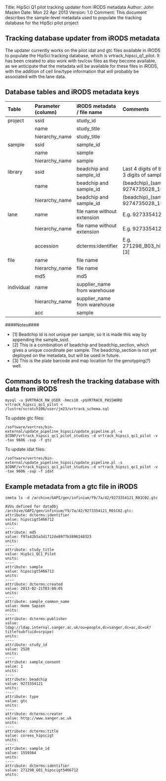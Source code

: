 Title:   HipSci Q1 pilot tracking updater from iRODS metadata
Author:  John Maslen
Date:    Mon 22 Apr 2013
Version: 1.0
Comment: This document describes the sample-level metadata used to populate the tracking database for the HipSci pilot project

## Tracking database updater from iRODS metadata ##

The updater currently works on the pilot idat and gtc files available in iRODS to populate the HipSci tracking database, which is vrtrack_hipsci_q1_pilot. It has been created to also work with tsv/csv files as they become available, as we anticipate that the metadata will be available for these files in iRODS, with the addition of cell line/type information that will probably be associated with the lane data.

## Database tables and iRODS metadata keys ##


| Table		|	Parameter (column)		|	iRODS metadata / file name		|	Comments |
| :----------------------	| :--------------------------	| :----------------------------------	| :--------------------------------------------
| project		|	ssid |	study_id |	|
| |	name	|		study_title | |
| | hierarchy_name	|		study_title | |
| sample | ssid	|			sample_id	| |			
| |		name	|			sample | |
| |		hierarchy_name		|	sample	| |	
| library	| ssid			|	beadchip and sample_id	|	Last 4 digits of beadchip + last 3 digits of sample_id |
| |		name |				beadchip and sample_id	|		(beadchip)_(sample_id), e.g. 9274735028_1559359 [1] | |		
| |		hierarchy_name		|	beadchip and sample_id		|	(beadchip)_(sample_id), e.g. 9274735028_1559359 | |
| lane	|	name		|	file name without extension	|	E.g. 9273354128_R01C02. [2] | |
| |		hierarchy_name		|	file name without extension | E.g. 9273354128_R01C02. |			
| |		accession           |  dcterms:identifier    |            E.g. 271298_B03_hipscigt5466711 [3] | |							
| file	| name				| file name | |
| |		hierarchy_name		|	file name | | 
| |		md5		|		md5	| |	
| individual | name		|		supplier_name from warehouse | |
| |		hierarchy_name	|		supplier_name from warehouse | |
| |		acc			|	sample | |
		

####Notes####
- [1] Beadchip id is not unique per sample, so it is made this way by appending the sample_ssid.
- [2] This is a combination of beadchip and beadchip_section, which gives a unique coordinate per sample. The beadchip_section is not yet deployed on the metadata, but will be used in future.
- [3] This is the plate barcode and map location for the genotyping(?) well.


## Commands to refresh the tracking database with data from iRODS ##

```
mysql -u $VRTRACK_RW_USER -hmcs10 -p$VRTRACK_PASSWORD vrtrack_hipsci_qc1_pilot < /lustre/scratch106/user/jm23/vrtrack_schema.sql
```

To update gtc files:
```
/software/vertres/bin-external/update_pipeline_hipsci/update_pipeline.pl -s $CONF/vrtrack_hipsci_qc1_pilot_studies -d vrtrack_hipsci_qc1_pilot -v -tax 9606 -sup -f gtc
```

To update idat files:
```
/software/vertres/bin-external/update_pipeline_hipsci/update_pipeline.pl -s $CONF/vrtrack_hipsci_qc1_pilot_studies -d vrtrack_hipsci_qc1_pilot -v -tax 9606 -sup -f idat
```

## Example metadata from a gtc file in iRODS ##

```
imeta ls -d /archive/GAPI/gen/infinium/f9/7a/42/9273354121_R01C02.gtc 
```

```
AVUs defined for dataObj /archive/GAPI/gen/infinium/f9/7a/42/9273354121_R01C02.gtc:
attribute: dcterms:identifier
value: hipscigt5466712
units: 
----
attribute: md5
value: f97a42b5a3d1712de8977b3896248323
units: 
----
attribute: study_title
value: HipSci_QC1_Pilot
units: 
----
attribute: sample
value: hipscigt5466712
units: 
----
attribute: dcterms:created
value: 2013-02-21T03:00:05
units: 
----
attribute: sample_common_name
value: Homo Sapien
units: 
----
attribute: dcterms:publisher
value: ldap://ldap.internal.sanger.ac.uk/ou=people,dc=sanger,dc=ac,dc=uk?title?sub?(uid=srpipe)
units: 
----
attribute: study_id
value: 2520
units: 
----
attribute: sample_consent
value: 1
units: 
----
attribute: beadchip
value: 9273354121
units: 
----
attribute: type
value: gtc
units: 
----
attribute: dcterms:creator
value: http://www.sanger.ac.uk
units: 
----
attribute: dcterms:title
value: coreex_hipscigt
units: 
----
attribute: sample_id
value: 1559364
units: 
----
attribute: dcterms:identifier
value: 271298_G01_hipscigt5466712
units: 
```
